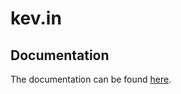 # kev.in

## Documentation

The documentation can be found [here](https://mlinke-ai.github.io/kev_in).